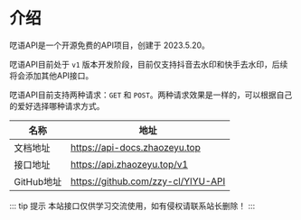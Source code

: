# 介绍

呓语API是一个开源免费的API项目，创建于 2023.5.20。

呓语API目前处于 `v1` 版本开发阶段，目前仅支持抖音去水印和快手去水印，后续将会添加其他API接口。

呓语API目前支持两种请求：`GET` 和 `POST`。两种请求效果是一样的，可以根据自己的爱好选择哪种请求方式。

| 名称       | 地址                                 |
|----------|------------------------------------|
| 文档地址     | https://api-docs.zhaozeyu.top      |
| 接口地址     | https://api.zhaozeyu.top/v1        |
| GitHub地址 | https://github.com/zzy-cl/YIYU-API |

::: tip 提示
本站接口仅供学习交流使用，如有侵权请联系站长删除！
:::
